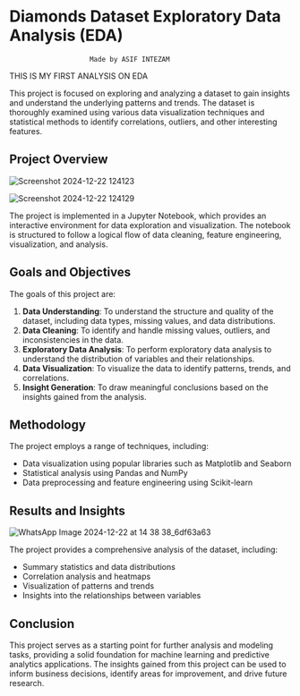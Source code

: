 # Diamonds Dataset Exploratory Data Analysis (EDA)
                        Made by ASIF INTEZAM

THIS IS MY FIRST ANALYSIS ON EDA

This project is focused on exploring and analyzing a dataset to gain insights and understand the underlying patterns and trends. The dataset is thoroughly examined using various data visualization techniques and statistical methods to identify correlations, outliers, and other interesting features.

## Project Overview

![Screenshot 2024-12-22 124123](https://github.com/user-attachments/assets/8e3da5ab-3b01-4b7a-8cb0-fc562a91374e)

![Screenshot 2024-12-22 124129](https://github.com/user-attachments/assets/8103273b-4627-4444-9bd8-36079fab052b)


The project is implemented in a Jupyter Notebook, which provides an interactive environment for data exploration and visualization. The notebook is structured to follow a logical flow of data cleaning, feature engineering, visualization, and analysis.

## Goals and Objectives

The goals of this project are:

1. **Data Understanding**: To understand the structure and quality of the dataset, including data types, missing values, and data distributions.
2. **Data Cleaning**: To identify and handle missing values, outliers, and inconsistencies in the data.
3. **Exploratory Data Analysis**: To perform exploratory data analysis to understand the distribution of variables and their relationships.
4. **Data Visualization**: To visualize the data to identify patterns, trends, and correlations.
5. **Insight Generation**: To draw meaningful conclusions based on the insights gained from the analysis.

## Methodology

The project employs a range of techniques, including:

* Data visualization using popular libraries such as Matplotlib and Seaborn
* Statistical analysis using Pandas and NumPy
* Data preprocessing and feature engineering using Scikit-learn

## Results and Insights

![WhatsApp Image 2024-12-22 at 14 38 38_6df63a63](https://github.com/user-attachments/assets/87c83ed8-ed61-46b4-be17-51cc33684f64)



The project provides a comprehensive analysis of the dataset, including:

* Summary statistics and data distributions
* Correlation analysis and heatmaps
* Visualization of patterns and trends
* Insights into the relationships between variables

## Conclusion

This project serves as a starting point for further analysis and modeling tasks, providing a solid foundation for machine learning and predictive analytics applications. The insights gained from this project can be used to inform business decisions, identify areas for improvement, and drive future research.



